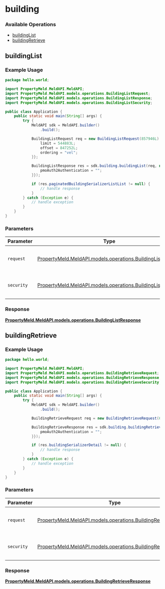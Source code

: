 # building

### Available Operations

* [buildingList](#buildinglist)
* [buildingRetrieve](#buildingretrieve)

## buildingList

### Example Usage

```java
package hello.world;

import PropertyMeld.MeldAPI.MeldAPI;
import PropertyMeld.MeldAPI.models.operations.BuildingListRequest;
import PropertyMeld.MeldAPI.models.operations.BuildingListResponse;
import PropertyMeld.MeldAPI.models.operations.BuildingListSecurity;

public class Application {
    public static void main(String[] args) {
        try {
            MeldAPI sdk = MeldAPI.builder()
                .build();

            BuildingListRequest req = new BuildingListRequest(857946L) {{
                limit = 544883L;
                offset = 847252L;
                ordering = "vel";
            }};            

            BuildingListResponse res = sdk.building.buildingList(req, new BuildingListSecurity("error") {{
                pmoAuth2Authentication = "";
            }});

            if (res.paginatedBuildingSerializerListList != null) {
                // handle response
            }
        } catch (Exception e) {
            // handle exception
        }
    }
}
```

### Parameters

| Parameter                                                                                                      | Type                                                                                                           | Required                                                                                                       | Description                                                                                                    |
| -------------------------------------------------------------------------------------------------------------- | -------------------------------------------------------------------------------------------------------------- | -------------------------------------------------------------------------------------------------------------- | -------------------------------------------------------------------------------------------------------------- |
| `request`                                                                                                      | [PropertyMeld.MeldAPI.models.operations.BuildingListRequest](../../models/operations/BuildingListRequest.md)   | :heavy_check_mark:                                                                                             | The request object to use for the request.                                                                     |
| `security`                                                                                                     | [PropertyMeld.MeldAPI.models.operations.BuildingListSecurity](../../models/operations/BuildingListSecurity.md) | :heavy_check_mark:                                                                                             | The security requirements to use for the request.                                                              |


### Response

**[PropertyMeld.MeldAPI.models.operations.BuildingListResponse](../../models/operations/BuildingListResponse.md)**


## buildingRetrieve

### Example Usage

```java
package hello.world;

import PropertyMeld.MeldAPI.MeldAPI;
import PropertyMeld.MeldAPI.models.operations.BuildingRetrieveRequest;
import PropertyMeld.MeldAPI.models.operations.BuildingRetrieveResponse;
import PropertyMeld.MeldAPI.models.operations.BuildingRetrieveSecurity;

public class Application {
    public static void main(String[] args) {
        try {
            MeldAPI sdk = MeldAPI.builder()
                .build();

            BuildingRetrieveRequest req = new BuildingRetrieveRequest(645894L, "suscipit");            

            BuildingRetrieveResponse res = sdk.building.buildingRetrieve(req, new BuildingRetrieveSecurity("iure") {{
                pmoAuth2Authentication = "";
            }});

            if (res.buildingSerializerDetail != null) {
                // handle response
            }
        } catch (Exception e) {
            // handle exception
        }
    }
}
```

### Parameters

| Parameter                                                                                                              | Type                                                                                                                   | Required                                                                                                               | Description                                                                                                            |
| ---------------------------------------------------------------------------------------------------------------------- | ---------------------------------------------------------------------------------------------------------------------- | ---------------------------------------------------------------------------------------------------------------------- | ---------------------------------------------------------------------------------------------------------------------- |
| `request`                                                                                                              | [PropertyMeld.MeldAPI.models.operations.BuildingRetrieveRequest](../../models/operations/BuildingRetrieveRequest.md)   | :heavy_check_mark:                                                                                                     | The request object to use for the request.                                                                             |
| `security`                                                                                                             | [PropertyMeld.MeldAPI.models.operations.BuildingRetrieveSecurity](../../models/operations/BuildingRetrieveSecurity.md) | :heavy_check_mark:                                                                                                     | The security requirements to use for the request.                                                                      |


### Response

**[PropertyMeld.MeldAPI.models.operations.BuildingRetrieveResponse](../../models/operations/BuildingRetrieveResponse.md)**

